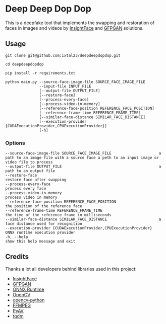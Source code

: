 # Deep Deep Dop Dop

This is a deepfake tool that implements the swapping and restoration of faces in images and videos by [InsightFace](https://github.com/deepinsight/insightface) and [GFPGAN](https://github.com/TencentARC/GFPGAN) solutions.

## Usage

```
git clone git@github.com:ixtal23/deepdeepdopdop.git

cd deepdeepdopdop

pip install -r requirements.txt

python main.py --source-face-image-file SOURCE_FACE_IMAGE_FILE
               --input-file INPUT_FILE
               [--output-file OUTPUT_FILE] 
               [--restore-face]
               [--process-every-face]
               [--process-video-in-memory]
               [--reference-face-position REFERENCE_FACE_POSITION]
               [--reference-frame-time REFERENCE_FRAME_TIME]
               [--similar-face-distance SIMILAR_FACE_DISTANCE]
               [--execution-provider {CUDAExecutionProvider,CPUExecutionProvider}]
               [-h]
```

### Options

```
--source-face-image-file SOURCE_FACE_IMAGE_FILE                     a path to an image file with a source face a peth to an input image or video file to process
--output-file OUTPUT_FILE                                           a path to an output file
--restore-face                                                      restore face after swapping
--process-every-face                                                process every face
--process-video-in-memory                                           process video in memory
--reference-face-position REFERENCE_FACE_POSITION                   the position of the reference face
--reference-frame-time REFERENCE_FRAME_TIME                         the time of the reference frame in milliseconds
--similar-face-distance SIMILAR_FACE_DISTANCE                       a face distance used for recognition
--execution-provider {CUDAExecutionProvider,CPUExecutionProvider}   ONNX runtime execution provider
-h, --help                                                          show this help message and exit
```

## Credits

Thanks a lot all developers behind libraries used in this project:
- [InsightFace](https://github.com/deepinsight/insightface) 
- [GFPGAN](https://github.com/TencentARC/GFPGAN)
- [ONNX Runtime](https://github.com/microsoft/onnxruntime)
- [OpenCV](https://github.com/opencv/opencv)
- [opencv-python](https://github.com/opencv/opencv-python)
- [FFMPEG](https://github.com/FFmpeg/FFmpeg)
- [PyAV](https://github.com/PyAV-Org/PyAV)
- [tqdm](https://github.com/tqdm/tqdm)
